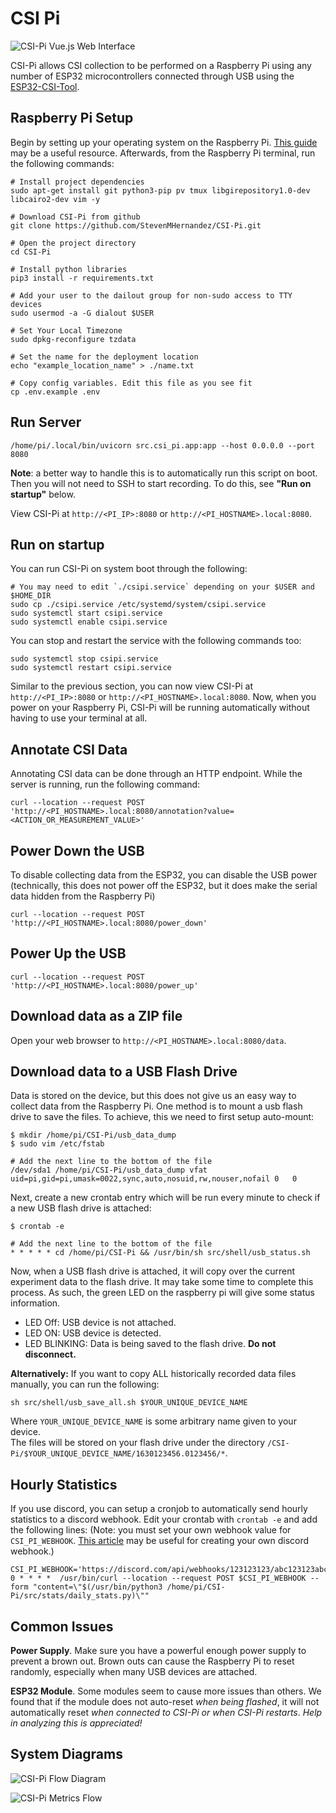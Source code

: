# CSI Pi

![CSI-Pi Vue.js Web Interface](figures/csi_pi_web.png)

CSI-Pi allows CSI collection to be performed on a Raspberry Pi using any number of ESP32 microcontrollers connected through USB using the [ESP32-CSI-Tool](https://stevenmhernandez.github.io/ESP32-CSI-Tool/).

## Raspberry Pi Setup

Begin by setting up your operating system on the Raspberry Pi. 
[This guide](https://projects.raspberrypi.org/en/projects/raspberry-pi-setting-up) may be a useful resource.
Afterwards, from the Raspberry Pi terminal, run the following commands:

```
# Install project dependencies
sudo apt-get install git python3-pip pv tmux libgirepository1.0-dev libcairo2-dev vim -y

# Download CSI-Pi from github
git clone https://github.com/StevenMHernandez/CSI-Pi.git

# Open the project directory
cd CSI-Pi

# Install python libraries
pip3 install -r requirements.txt

# Add your user to the dailout group for non-sudo access to TTY devices
sudo usermod -a -G dialout $USER

# Set Your Local Timezone
sudo dpkg-reconfigure tzdata

# Set the name for the deployment location
echo "example_location_name" > ./name.txt

# Copy config variables. Edit this file as you see fit
cp .env.example .env
```

## Run Server

```
/home/pi/.local/bin/uvicorn src.csi_pi.app:app --host 0.0.0.0 --port 8080
```

**Note**: a better way to handle this is to automatically run this script on boot. Then you will not need to SSH to start recording. To do this, see **"Run on startup"** below.

View CSI-Pi at `http://<PI_IP>:8080` or `http://<PI_HOSTNAME>.local:8080`.

## Run on startup

You can run CSI-Pi on system boot through the following:

```
# You may need to edit `./csipi.service` depending on your $USER and $HOME_DIR
sudo cp ./csipi.service /etc/systemd/system/csipi.service
sudo systemctl start csipi.service
sudo systemctl enable csipi.service
```

You can stop and restart the service with the following commands too:

```
sudo systemctl stop csipi.service
sudo systemctl restart csipi.service
```

Similar to the previous section, you can now view CSI-Pi at `http://<PI_IP>:8080` or `http://<PI_HOSTNAME>.local:8080`.
Now, when you power on your Raspberry Pi, CSI-Pi will be running automatically without having to use your terminal at all.

## Annotate CSI Data

Annotating CSI data can be done through an HTTP endpoint. While the server is running, run the following command:

```
curl --location --request POST 'http://<PI_HOSTNAME>.local:8080/annotation?value=<ACTION_OR_MEASUREMENT_VALUE>'
```

## Power Down the USB

To disable collecting data from the ESP32, you can disable the USB power (technically, this does not power off the ESP32, but it does make the serial data hidden from the Raspberry Pi)

```
curl --location --request POST 'http://<PI_HOSTNAME>.local:8080/power_down'
```

## Power Up the USB

```
curl --location --request POST 'http://<PI_HOSTNAME>.local:8080/power_up'
```

## Download data as a ZIP file

Open your web browser to `http://<PI_HOSTNAME>.local:8080/data`.

## Download data to a USB Flash Drive

Data is stored on the device, but this does not give us an easy way to collect data from the Raspberry Pi. One method is to mount a usb flash drive to save the files. To achieve, this we need to first setup auto-mount:

```
$ mkdir /home/pi/CSI-Pi/usb_data_dump
$ sudo vim /etc/fstab

# Add the next line to the bottom of the file
/dev/sda1 /home/pi/CSI-Pi/usb_data_dump vfat uid=pi,gid=pi,umask=0022,sync,auto,nosuid,rw,nouser,nofail 0   0 
```

Next, create a new crontab entry which will be run every minute to check if a new USB flash drive is attached:

```
$ crontab -e

# Add the next line to the bottom of the file
* * * * * cd /home/pi/CSI-Pi && /usr/bin/sh src/shell/usb_status.sh
```

Now, when a USB flash drive is attached, it will copy over the current experiment data to the flash drive. 
It may take some time to complete this process. As such, the green LED on the raspberry pi will give some status information.

- LED Off: USB device is not attached.
- LED ON: USB device is detected.
- LED BLINKING: Data is being saved to the flash drive. **Do not disconnect.**

**Alternatively:** If you want to copy ALL historically recorded data files manually, you can run the following:

```
sh src/shell/usb_save_all.sh $YOUR_UNIQUE_DEVICE_NAME
```

Where `YOUR_UNIQUE_DEVICE_NAME` is some arbitrary name given to your device.  
The files will be stored on your flash drive under the directory `/CSI-Pi/$YOUR_UNIQUE_DEVICE_NAME/1630123456.0123456/*`.

## Hourly Statistics

If you use discord, you can setup a cronjob to automatically send hourly statistics to a discord webhook. 
Edit your crontab with `crontab -e` and add the following lines: 
(Note: you must set your own webhook value for `CSI_PI_WEBHOOK`. 
[This article](https://support.discord.com/hc/en-us/articles/228383668-Intro-to-Webhooks) may be useful for creating your own discord webhook.)

```
CSI_PI_WEBHOOK='https://discord.com/api/webhooks/123123123/abc123123abc'
0 * * * *  /usr/bin/curl --location --request POST $CSI_PI_WEBHOOK --form "content=\"$(/usr/bin/python3 /home/pi/CSI-Pi/src/stats/daily_stats.py)\""
```

## Common Issues

**Power Supply**. Make sure you have a powerful enough power supply to prevent a brown out. 
Brown outs can cause the Raspberry Pi to reset randomly, especially when many USB devices are attached.

**ESP32 Module**. Some modules seem to cause more issues than others. 
We found that if the module does not auto-reset *when being flashed*, it will not automatically reset *when connected to CSI-Pi or when CSI-Pi restarts*. 
*Help in analyzing this is appreciated!* 

## System Diagrams

![CSI-Pi Flow Diagram](figures/csi_pi_diagram.png)

![CSI-Pi Metrics Flow](figures/csi_pi_metrics.png)